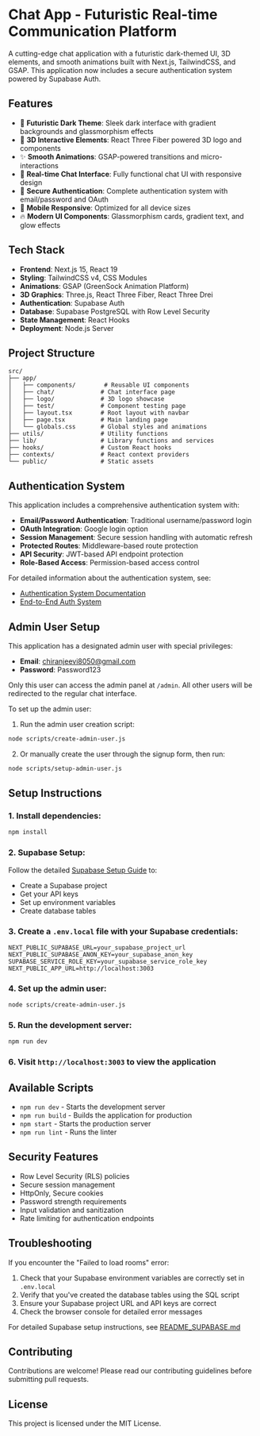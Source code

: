 # Chat App - Futuristic Real-time Communication Platform

A cutting-edge chat application with a futuristic dark-themed UI, 3D elements, and smooth animations built with Next.js, TailwindCSS, and GSAP. This application now includes a secure authentication system powered by Supabase Auth.

## Features

- 🌌 **Futuristic Dark Theme**: Sleek dark interface with gradient backgrounds and glassmorphism effects
- 🎨 **3D Interactive Elements**: React Three Fiber powered 3D logo and components
- ✨ **Smooth Animations**: GSAP-powered transitions and micro-interactions
- 💬 **Real-time Chat Interface**: Fully functional chat UI with responsive design
- 🔐 **Secure Authentication**: Complete authentication system with email/password and OAuth
- 📱 **Mobile Responsive**: Optimized for all device sizes
- 🔥 **Modern UI Components**: Glassmorphism cards, gradient text, and glow effects

## Tech Stack

- **Frontend**: Next.js 15, React 19
- **Styling**: TailwindCSS v4, CSS Modules
- **Animations**: GSAP (GreenSock Animation Platform)
- **3D Graphics**: Three.js, React Three Fiber, React Three Drei
- **Authentication**: Supabase Auth
- **Database**: Supabase PostgreSQL with Row Level Security
- **State Management**: React Hooks
- **Deployment**: Node.js Server

## Project Structure

```
src/
├── app/
│   ├── components/        # Reusable UI components
│   ├── chat/             # Chat interface page
│   ├── logo/             # 3D logo showcase
│   ├── test/             # Component testing page
│   ├── layout.tsx        # Root layout with navbar
│   ├── page.tsx          # Main landing page
│   └── globals.css       # Global styles and animations
├── utils/                # Utility functions
├── lib/                  # Library functions and services
├── hooks/                # Custom React hooks
├── contexts/             # React context providers
└── public/               # Static assets
```

## Authentication System

This application includes a comprehensive authentication system with:

- **Email/Password Authentication**: Traditional username/password login
- **OAuth Integration**: Google login option
- **Session Management**: Secure session handling with automatic refresh
- **Protected Routes**: Middleware-based route protection
- **API Security**: JWT-based API endpoint protection
- **Role-Based Access**: Permission-based access control

For detailed information about the authentication system, see:
- [Authentication System Documentation](AUTH_SYSTEM_DOCUMENTATION.md)
- [End-to-End Auth System](END_TO_END_AUTH_SYSTEM.md)

## Admin User Setup

This application has a designated admin user with special privileges:

- **Email**: chiranjeevi8050@gmail.com
- **Password**: Password123

Only this user can access the admin panel at `/admin`. All other users will be redirected to the regular chat interface.

To set up the admin user:

1. Run the admin user creation script:
```bash
node scripts/create-admin-user.js
```

2. Or manually create the user through the signup form, then run:
```bash
node scripts/setup-admin-user.js
```

## Setup Instructions

### 1. Install dependencies:
```bash
npm install
```

### 2. Supabase Setup:
Follow the detailed [Supabase Setup Guide](README_SUPABASE.md) to:
- Create a Supabase project
- Get your API keys
- Set up environment variables
- Create database tables

### 3. Create a `.env.local` file with your Supabase credentials:
```env
NEXT_PUBLIC_SUPABASE_URL=your_supabase_project_url
NEXT_PUBLIC_SUPABASE_ANON_KEY=your_supabase_anon_key
SUPABASE_SERVICE_ROLE_KEY=your_supabase_service_role_key
NEXT_PUBLIC_APP_URL=http://localhost:3003
```

### 4. Set up the admin user:
```bash
node scripts/create-admin-user.js
```

### 5. Run the development server:
```bash
npm run dev
```

### 6. Visit `http://localhost:3003` to view the application

## Available Scripts

- `npm run dev` - Starts the development server
- `npm run build` - Builds the application for production
- `npm start` - Starts the production server
- `npm run lint` - Runs the linter

## Security Features

- Row Level Security (RLS) policies
- Secure session management
- HttpOnly, Secure cookies
- Password strength requirements
- Input validation and sanitization
- Rate limiting for authentication endpoints

## Troubleshooting

If you encounter the "Failed to load rooms" error:
1. Check that your Supabase environment variables are correctly set in `.env.local`
2. Verify that you've created the database tables using the SQL script
3. Ensure your Supabase project URL and API keys are correct
4. Check the browser console for detailed error messages

For detailed Supabase setup instructions, see [README_SUPABASE.md](README_SUPABASE.md)

## Contributing

Contributions are welcome! Please read our contributing guidelines before submitting pull requests.

## License

This project is licensed under the MIT License.